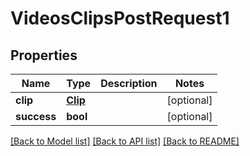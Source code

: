 # VideosClipsPostRequest1

## Properties
Name | Type | Description | Notes
------------ | ------------- | ------------- | -------------
**clip** | [**Clip**](Clip.md) |  | [optional] 
**success** | **bool** |  | [optional] 

[[Back to Model list]](../README.md#documentation-for-models) [[Back to API list]](../README.md#documentation-for-api-endpoints) [[Back to README]](../README.md)

